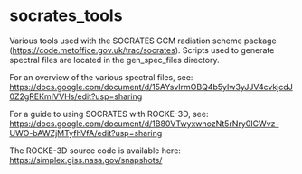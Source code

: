 # socrates_tools

Various tools used with the SOCRATES GCM radiation scheme package (https://code.metoffice.gov.uk/trac/socrates). Scripts used to generate spectral files are located in the gen_spec_files directory.

For an overview of the various spectral files, see:
https://docs.google.com/document/d/15AYsvIrmOBQ4b5yIw3yJJV4cvkjcdJ0Z2gREKmIVVHs/edit?usp=sharing

For a guide to using SOCRATES with ROCKE-3D, see:
https://docs.google.com/document/d/1B80VTwyxwnozNt5rNry0ICWvz-UWO-bAWZjMTyfhVfA/edit?usp=sharing

The ROCKE-3D source code is available here:
https://simplex.giss.nasa.gov/snapshots/
